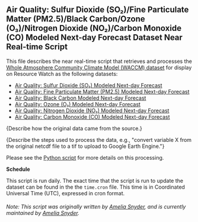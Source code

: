 ## Air Quality: Sulfur Dioxide (SO₂)/Fine Particulate Matter (PM2.5)/Black Carbon/Ozone (O₃)/Nitrogen Dioxide (NO₂)/Carbon Monoxide (CO) Modeled Next-day Forecast Dataset Near Real-time Script
This file describes the near real-time script that retrieves and processes the [Whole Atmosphere Community Climate Model (WACCM) dataset](https://www2.acom.ucar.edu/gcm/waccm) for display on Resource Watch as the following datasets:
* [Air Quality: Sulfur Dioxide (SO₂) Modeled Next-day Forecast](https://resourcewatch.org/data/explore/cit038-Air-Quality-Modeled-Forecast-WACCM-SO)
* [Air Quality: Fine Particulate Matter (PM2.5) Modeled Next-day Forecast](https://resourcewatch.org/data/explore/cit038-Air-Quality-Modeled-Forecast-WACCM-PM-25)
* [Air Quality: Black Carbon Modeled Next-day Forecast](https://resourcewatch.org/data/explore/cit038-Air-Quality-Modeled-Forecast-WACCM-Black-Carbon)
* [Air Quality: Ozone (O₃) Modeled Next-day Forecast](https://resourcewatch.org/data/explore/cit038-Air-Quality-Modeled-Forecast-WACCM-O)
* [Air Quality: Nitrogen Dioxide (NO₂) Modeled Next-day Forecast](https://resourcewatch.org/data/explore/cit038-Air-Quality-Modeled-Forecast-WACCM-NO)
* [Air Quality: Carbon Monoxide (CO) Modeled Next-day Forecast](https://resourcewatch.org/data/explore/cit038-Air-Quality-Modeled-Forecast-WACCM-CO)

{Describe how the original data came from the source.}

{Describe the steps used to process the data, e.g., "convert variable X from the original netcdf file to a tif to upload to Google Earth Engine."}

Please see the [Python script](https://github.com/resource-watch/nrt-scripts/blob/master/cit_038_waccm_atmospheric_chemistry_model/contents/src/__init__.py) for more details on this processing.

**Schedule**

This script is run daily. The exact time that the script is run to update the dataset can be found in the the `time.cron` file. This time is in Coordinated Universal Time (UTC), expressed in cron format.

###### Note: This script was originally written by [Amelia Snyder](https://www.wri.org/profile/amelia-snyder), and is currently maintained by [Amelia Snyder](https://www.wri.org/profile/amelia-snyder).
